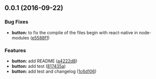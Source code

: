 <a name="0.0.1"></a>
## 0.0.1 (2016-09-22)


### Bug Fixes

* **button:** to fix the compile of the files begin with react-native in node-modules ([e5588f1](https://github.com/lulutia/react-native-button/commit/e5588f1))


### Features

* **button:** add README ([a4222d8](https://github.com/lulutia/react-native-button/commit/a4222d8))
* **button:** add test ([817435a](https://github.com/lulutia/react-native-button/commit/817435a))
* **button:** add test and changelog ([1c6d106](https://github.com/lulutia/react-native-button/commit/1c6d106))



